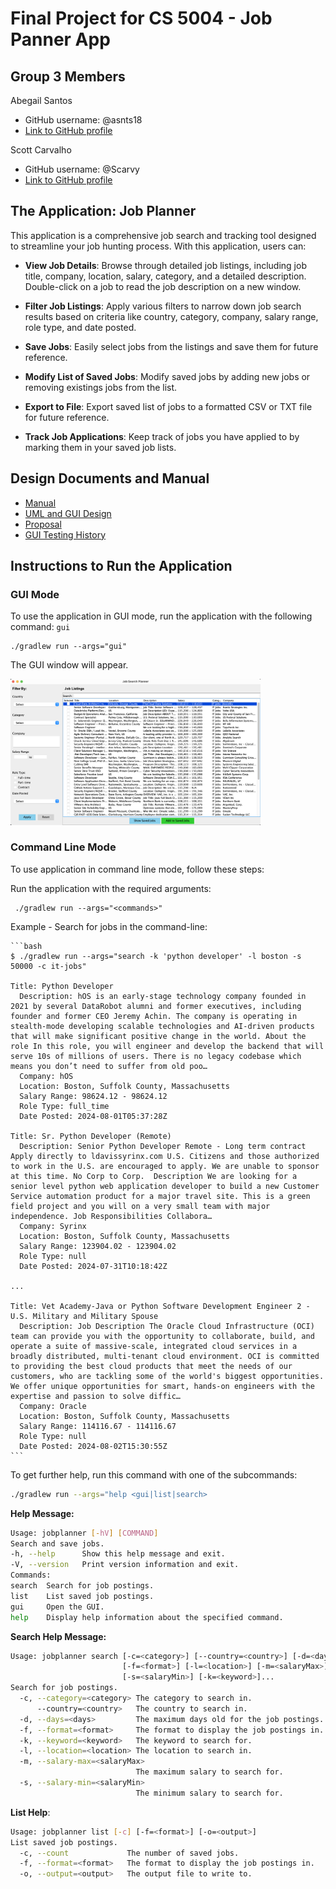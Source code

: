 # Final Project for CS 5004 - Job Panner App
## Group 3 Members
Abegail Santos
- GitHub username: @asnts18
- [Link to GitHub profile](https://github.com/asnts18)

Scott Carvalho
- GitHub username: @Scarvy
- [Link to GitHub profile](https://github.com/scarvy)

## The Application: Job Planner

This application is a comprehensive job search and tracking tool designed to streamline your job hunting process. With this application, users can:

- **View Job Details**: Browse through detailed job listings, including job title, company, location, salary, category, and a detailed description. Double-click on a job to read the job description on a new window.

- **Filter Job Listings**: Apply various filters to narrow down job search results based on criteria like country, category, company, salary range, role type, and date posted.

- **Save Jobs**: Easily select jobs from the listings and save them for future reference.

- **Modify List of Saved Jobs**: Modify saved jobs by adding new jobs or removing existings jobs from the list.

- **Export to File**: Export saved list of jobs to a formatted CSV or TXT file for future reference.

- **Track Job Applications**: Keep track of jobs you have applied to by marking them in your saved job lists.

## Design Documents and Manual

- [Manual](Manual/README.md)
- [UML and GUI Design](DesignDocuments/README.md)
- [Proposal](https://docs.google.com/document/d/1YjlAw12svy9zmpYXrEizCwlTQeFE_9PsbCtp4eFsQtQ/edit?usp=sharing)
- [GUI Testing History](GUITestingHistory/README.md)

## Instructions to Run the Application

### GUI Mode

To use the application in GUI mode, run the application with the following command: `gui`

```
./gradlew run --args="gui"
```

The GUI window will appear.


   <img src="GUITestingHistory/screenshots/gui-main-window.png" alt="Main GUI Window" width="400">


### Command Line Mode

To use application in command line mode, follow these steps:

Run the application with the required arguments:
   
   ```
    ./gradlew run --args="<commands>"
   ```

Example - Search for jobs in the command-line:
   
    ```bash
    $ ./gradlew run --args="search -k 'python developer' -l boston -s 50000 -c it-jobs"

    Title: Python Developer
      Description: hOS is an early-stage technology company founded in 2021 by several DataRobot alumni and former executives, including founder and former CEO Jeremy Achin. The company is operating in stealth-mode developing scalable technologies and AI-driven products that will make significant positive change in the world. About the role In this role, you will engineer and develop the backend that will serve 10s of millions of users. There is no legacy codebase which means you don’t need to suffer from old poo…
      Company: hOS
      Location: Boston, Suffolk County, Massachusetts
      Salary Range: 98624.12 - 98624.12
      Role Type: full_time
      Date Posted: 2024-08-01T05:37:28Z

    Title: Sr. Python Developer (Remote)
      Description: Senior Python Developer Remote - Long term contract Apply directly to ldavissyrinx.com U.S. Citizens and those authorized to work in the U.S. are encouraged to apply. We are unable to sponsor at this time. No Corp to Corp. ​ Description We are looking for a senior level python web application developer to build a new Customer Service automation product for a major travel site. This is a green field project and you will on a very small team with major independence. Job Responsibilities Collabora…
      Company: Syrinx
      Location: Boston, Suffolk County, Massachusetts
      Salary Range: 123904.02 - 123904.02
      Role Type: null
      Date Posted: 2024-07-31T10:18:42Z

    ...
    
    Title: Vet Academy-Java or Python Software Development Engineer 2 - U.S. Military and Military Spouse
      Description: Job Description The Oracle Cloud Infrastructure (OCI) team can provide you with the opportunity to collaborate, build, and operate a suite of massive-scale, integrated cloud services in a broadly distributed, multi-tenant cloud environment. OCI is committed to providing the best cloud products that meet the needs of our customers, who are tackling some of the world's biggest opportunities. We offer unique opportunities for smart, hands-on engineers with the expertise and passion to solve diffic…
      Company: Oracle
      Location: Boston, Suffolk County, Massachusetts
      Salary Range: 114116.67 - 114116.67
      Role Type: null
      Date Posted: 2024-08-02T15:30:55Z
    ```

To get further help, run this command with one of the subcommands:

```bash
./gradlew run --args="help <gui|list|search>
```

**Help Message:**

```bash
Usage: jobplanner [-hV] [COMMAND]
Search and save jobs.
-h, --help      Show this help message and exit.
-V, --version   Print version information and exit.
Commands:
search  Search for job postings.
list    List saved job postings.
gui     Open the GUI.
help    Display help information about the specified command.
```

**Search Help Message:**

```bash
Usage: jobplanner search [-c=<category>] [--country=<country>] [-d=<days>]
                         [-f=<format>] [-l=<location>] [-m=<salaryMax>]
                         [-s=<salaryMin>] [-k=<keyword>]...
Search for job postings.
  -c, --category=<category> The category to search in.
      --country=<country>   The country to search in.
  -d, --days=<days>         The maximum days old for the job postings.
  -f, --format=<format>     The format to display the job postings in.
  -k, --keyword=<keyword>   The keyword to search for.
  -l, --location=<location> The location to search in.
  -m, --salary-max=<salaryMax>
                            The maximum salary to search for.
  -s, --salary-min=<salaryMin>
                            The minimum salary to search for.
```

**List Help**:

```bash
Usage: jobplanner list [-c] [-f=<format>] [-o=<output>]
List saved job postings.
  -c, --count             The number of saved jobs.
  -f, --format=<format>   The format to display the job postings in.
  -o, --output=<output>   The output file to write to.
```
